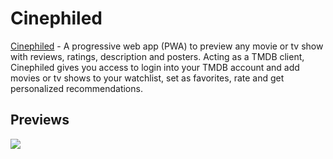 # Cinephiled

[Cinephiled](https://cinephiled.vercel.app) - A progressive web app (PWA) to preview any movie or tv show with reviews, ratings, description and posters. Acting as a TMDB client, Cinephiled gives you access to login into your TMDB account and add movies or tv shows to your watchlist, set as favorites, rate and get personalized recommendations.

## Previews

![](https://i.imgur.com/zmq8tVR.jpeg)
